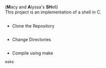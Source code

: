 (**M**acy and **A**lyssa's **SH**ell) <br>
This project is an implementation of a shell in C.

## 
* Clone the Repository
```

```
* Change Directories 
```

```
* Compile using make
```
make
```
